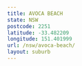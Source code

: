 ```yaml
---
title: AVOCA BEACH
state: NSW
postcode: 2251
latitude: -33.482209
longitude: 151.401999
url: /nsw/avoca-beach/
layout: suburb
---
```

